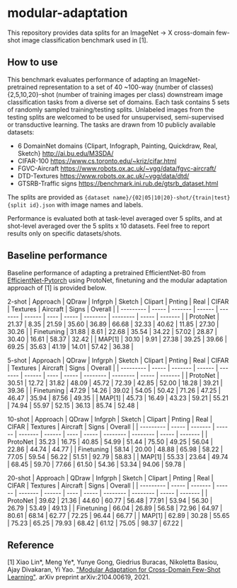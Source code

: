 # modular-adaptation

This repository provides data splits for an ImageNet -> X cross-domain few-shot image classification benchmark used in [1].

## How to use

This benchmark evaluates performance of adapting an ImageNet-pretrained representation to a set of 40 ~100-way (number of classes) {2,5,10,20}-shot (number of training images per class) downstream image classification tasks from a diverse set of domains. Each task contains 5 sets of randomly sampled training/testing splits. Unlabeled images from the testing splits are welcomed to be used for unsupervised, semi-supervised or transductive learning. The tasks are drawn from 10 publicly available datasets:

* 6 DomainNet domains {Clipart, Infograph, Painting, Quickdraw, Real, Sketch} <http://ai.bu.edu/M3SDA/>
* CIFAR-100 <https://www.cs.toronto.edu/~kriz/cifar.html>
* FGVC-Aircraft <https://www.robots.ox.ac.uk/~vgg/data/fgvc-aircraft/>
* DTD-Textures <https://www.robots.ox.ac.uk/~vgg/data/dtd/>
* GTSRB-Traffic signs <https://benchmark.ini.rub.de/gtsrb_dataset.html>

The splits are provided as `{dataset name}/{02|05|10|20}-shot/{train|test}{split id}.json` with image names and labels.

Performance is evaluated both at task-level averaged over 5 splits, and at shot-level averaged over the 5 splits x 10 datasets. Feel free to report results only on specific datasets/shots.

## Baseline performance

Baseline performance of adapting a pretrained EfficientNet-B0 from [EfficientNet-Pytorch](https://github.com/lukemelas/EfficientNet-PyTorch) using ProtoNet, finetuning and the modular adaptation approach of [1] is provided below.

2-shot
| Approach   | QDraw | Infgrph | Sketch | Clipart | Pnting | Real  | CIFAR | Textures | Aircraft | Signs | Overall |
| ---------  | ----- | ------- | ------ | ------- | ------ | ----  | ----- | -------- | -------- | ----- | ------- |
| ProtoNet   | 21.37 |  8.35   | 21.59  | 35.60   | 36.89  | 66.68 | 32.33 | 40.62    | 11.85    | 27.30 | 30.26   |
| Finetuning | 31.88 |  8.61   | 22.68  | 35.54   | 34.22  | 57.02 | 28.87 | 30.40    | 16.61    | 58.37 | 32.42   |
| MAP[1]     | 30.10 |  9.91   | 27.38  | 39.25   | 39.66  | 69.25 | 35.63 | 41.19    | 14.01    | 57.42 | 36.38   |

5-shot
| Approach   | QDraw | Infgrph | Sketch | Clipart | Pnting | Real  | CIFAR | Textures | Aircraft | Signs | Overall |
| ---------  | ----- | ------- | ------ | ------- | ------ | ----  | ----- | -------- | -------- | ----- | ------- |
| ProtoNet   | 30.51 | 12.72   | 31.82  | 48.09   | 45.72  | 72.39 | 42.85 | 52.00    | 18.28    | 39.21 | 39.36   |
| Finetuning | 47.29 | 14.26   | 39.02  | 54.05   | 50.42  | 71.26 | 47.25 | 46.47    | 35.94    | 87.56 | 49.35   |
| MAP[1]     | 45.73 | 16.49   | 43.23  | 59.21   | 55.21  | 74.94 | 55.97 | 52.15    | 36.13    | 85.74 | 52.48   |

10-shot
| Approach   | QDraw | Infgrph | Sketch | Clipart | Pnting | Real  | CIFAR | Textures | Aircraft | Signs | Overall |
| ---------  | ----- | ------- | ------ | ------- | ------ | ----  | ----- | -------- | -------- | ----- | ------- |
| ProtoNet   | 35.23 | 16.75   | 40.85  | 54.99   | 51.44  | 75.50 | 49.25 | 56.04    | 22.86    | 44.74 | 44.77   |
| Finetuning | 58.14 | 20.00   | 48.88  | 65.98   | 58.22  | 77.05 | 59.54 | 56.22    | 51.51    | 92.79 | 58.83   |
| MAP[1]     | 55.33 | 23.64   | 49.74  | 68.45   | 59.70  | 77.66 | 61.50 | 54.36    | 53.34    | 94.06 | 59.78   |

20-shot
| Approach   | QDraw | Infgrph | Sketch | Clipart | Pnting | Real  | CIFAR | Textures | Aircraft | Signs | Overall |
| ---------  | ----- | ------- | ------ | ------- | ------ | ----  | ----- | -------- | -------- | ----- | ------- |
| ProtoNet   | 39.62 | 21.36   | 44.60  | 60.77   | 56.48  | 77.91 | 53.94 | 56.30    | 26.79    | 53.49 | 49.13   |
| Finetuning | 66.04 | 26.89   | 56.58  | 72.96   | 64.97  | 80.61 | 68.14 | 62.77    | 72.25    | 96.44 | 66.77   |
| MAP[1]     | 62.89 | 30.28   | 55.65  | 75.23   | 65.25  | 79.93 | 68.42 | 61.12    | 75.05    | 98.37 | 67.22   |



## Reference

[1] Xiao Lin*, Meng Ye*, Yunye Gong, Giedrius Buracas, Nikoletta Basiou, Ajay Divakaran, Yi Yao. ["Modular Adaptation for Cross-Domain Few-Shot Learning"](https://arxiv.org/abs/2104.00619). arXiv preprint arXiv:2104.00619, 2021. 
